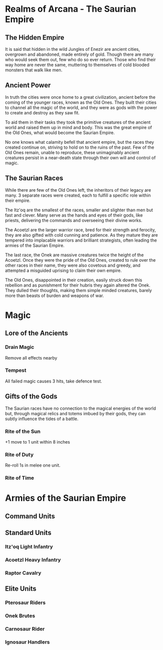 Realms of Arcana - The Saurian Empire
=====================================

## The Hidden Empire        

It is said that hidden in the wild Jungles of Enezir are ancient cities, overgrown and abandoned, made entirely of gold. Though there are many who would seek them out, few who do so ever return. Those who find their way home are never the same, muttering to themselves of cold blooded monsters that walk like men.

## Ancient Power

In truth the cities were once home to a great civilization, ancient before the coming of the younger races, known as the Old Ones. They built their cities to channel all the magic of the world, and they were as gods with the power to create and destroy as they saw fit.

To aid them in their tasks they took the primitive creatures of the ancient world and raised them up in mind and body. This was the great empire of the Old Ones, what would become the Saurian Empire.

No one knows what calamity befell that ancient empire, but the races they created continue on, striving to hold on to the ruins of the past. Few of the Old Ones remain, unable to reproduce, these unimaginably ancient creatures persist in a near-death state through their own will and control of magic.

## The Saurian Races

While there are few of the Old Ones left, the inheritors of their legacy are many. 3 separate races were created, each to fulfill a specific role within their empire.

The Itz'oq are the smallest of the races, smaller and slighter than men but fast and clever. Many serve as the hands and eyes of their gods, like priests, delivering the commands and overseeing their divine works.

The Acoetzl are the larger warrior race, bred for their strength and ferocity, they are also gifted with cold cunning and patience. As they mature they are tempered into implacable warriors and brilliant strategists, often leading the armies of the Saurian Empire.

The last race, the Onek are massive creatures twice the height of the Acoetzl. Once they were the pride of the Old Ones, created to rule over the other races in their name, they were also covetous and greedy, and attempted a misguided uprising to claim their own empire.

The Old Ones, disappointed in their creation, easily struck down this rebellion and as punishment for their hubris they again altered the Onek. They dulled their thoughts, making them simple minded creatures, barely more than beasts of burden and weapons of war.

# Magic

## Lore of the Ancients

### Drain Magic

Remove all effects nearby

### Tempest

All failed magic causes 3 hits, take defence test.

## Gifts of the Gods

The Saurian races have no connection to the magical energies of the world but, through magical relics and totems imbued by their gods, they can subtly influence the tides of a battle.

### Rite of the Sun

+1 move to 1 unit within 8 inches

### Rite of Duty

Re-roll 1s in melee one unit.

### Rite of Time

# Armies of the Saurian Empire

## Command Units

## Standard Units

### Itz'oq Light Infantry

### Acoetzl Heavy Infantry

### Raptor Cavalry

## Elite Units

### Pterosaur Riders

### Onek Brutes

### Carnosaur Rider

### Ignosaur Handlers